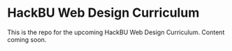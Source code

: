 HackBU Web Design Curriculum
============================
This is the repo for the upcoming HackBU Web Design Curriculum. Content coming soon.